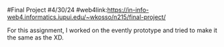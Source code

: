 #Final Project
#4/30/24
#web4link:https://in-info-web4.informatics.iupui.edu/~wkosso/n215/final-project/

For this assignment, I worked on the evently prototype and tried to make it the same as the XD.
